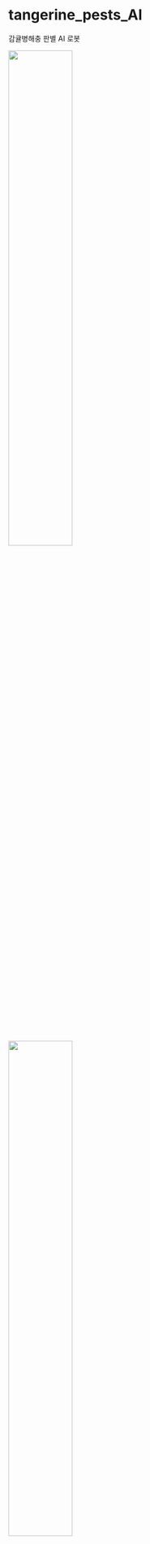 # tangerine_pests_AI
감귤병해충 판별 AI 로봇

<img src="https://github.com/user-attachments/assets/10dbac9d-d28b-4a6a-b843-4faa15b473d3" width="50%; float: left; display: inline-block;"  />
<img src="https://github.com/user-attachments/assets/715463af-26f0-4858-9ce2-e39c1c34f0fe" width="50%; float: left; display: inline-block;" />



![처리과정](https://github.com/user-attachments/assets/10dbac9d-d28b-4a6a-b843-4faa15b473d3)
![작품3D모델_정사각형](https://github.com/user-attachments/assets/715463af-26f0-4858-9ce2-e39c1c34f0fe)
